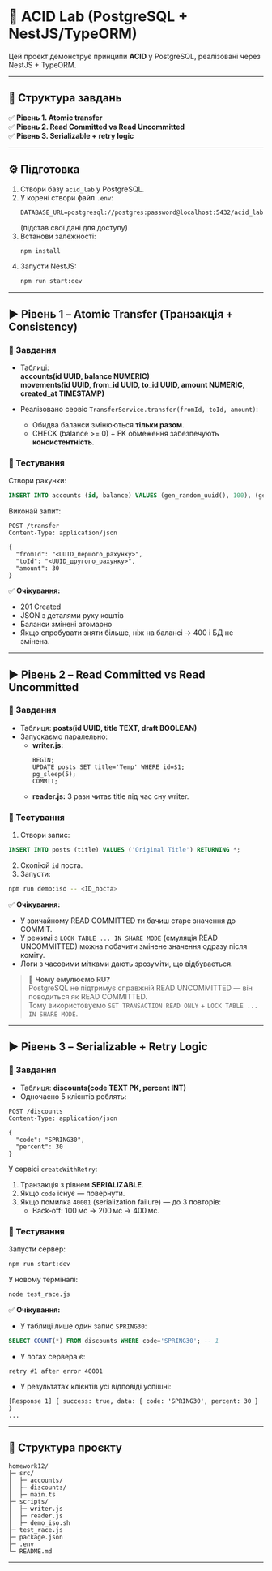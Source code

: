 # 🧪 ACID Lab (PostgreSQL + NestJS/TypeORM)

Цей проєкт демонструє принципи **ACID** у PostgreSQL, реалізовані через NestJS + TypeORM.

---

## 📌 Структура завдань

✅ **Рівень 1. Atomic transfer**  
✅ **Рівень 2. Read Committed vs Read Uncommitted**  
✅ **Рівень 3. Serializable + retry logic**

---

## ⚙️ Підготовка

1. Створи базу `acid_lab` у PostgreSQL.
2. У корені створи файл `.env`:
   ```env
   DATABASE_URL=postgresql://postgres:password@localhost:5432/acid_lab
   ```
   (підстав свої дані для доступу)
3. Встанови залежності:
   ```bash
   npm install
   ```
4. Запусти NestJS:
   ```bash
   npm run start:dev
   ```

---

## ▶️ Рівень 1 – Atomic Transfer (Транзакція + Consistency)

### 📌 Завдання
- Таблиці:  
  **accounts(id UUID, balance NUMERIC)**  
  **movements(id UUID, from_id UUID, to_id UUID, amount NUMERIC, created_at TIMESTAMP)**

- Реалізовано сервіс `TransferService.transfer(fromId, toId, amount)`:
  - Обидва баланси змінюються **тільки разом**.
  - CHECK (balance >= 0) + FK обмеження забезпечують **консистентність**.

### 🚀 Тестування
Створи рахунки:
```sql
INSERT INTO accounts (id, balance) VALUES (gen_random_uuid(), 100), (gen_random_uuid(), 50);
```

Виконай запит:
```http
POST /transfer
Content-Type: application/json

{
  "fromId": "<UUID_першого_рахунку>",
  "toId": "<UUID_другого_рахунку>",
  "amount": 30
}
```

✅ **Очікування:**  
- 201 Created  
- JSON з деталями руху коштів  
- Баланси змінені атомарно  
- Якщо спробувати зняти більше, ніж на балансі → 400 і БД не змінена.

---

## ▶️ Рівень 2 – Read Committed vs Read Uncommitted

### 📌 Завдання
- Таблиця: **posts(id UUID, title TEXT, draft BOOLEAN)**  
- Запускаємо паралельно:
  - **writer.js:**  
    ```
    BEGIN;
    UPDATE posts SET title='Temp' WHERE id=$1;
    pg_sleep(5);
    COMMIT;
    ```
  - **reader.js:** 3 рази читає title під час сну writer.

### 🚀 Тестування
1. Створи запис:
```sql
INSERT INTO posts (title) VALUES ('Original Title') RETURNING *;
```
2. Скопіюй `id` поста.
3. Запусти:
```bash
npm run demo:iso -- <ID_поста>
```

✅ **Очікування:**  
- У звичайному READ COMMITTED ти бачиш старе значення до COMMIT.
- У режимі з `LOCK TABLE ... IN SHARE MODE` (емуляція READ UNCOMMITTED) можна побачити змінене значення одразу після коміту.
- Логи з часовими мітками дають зрозуміти, що відбувається.

> 📌 **Чому емулюємо RU?**  
> PostgreSQL не підтримує справжній READ UNCOMMITTED — він поводиться як READ COMMITTED.  
> Тому використовуємо `SET TRANSACTION READ ONLY` + `LOCK TABLE ... IN SHARE MODE`.

---

## ▶️ Рівень 3 – Serializable + Retry Logic

### 📌 Завдання
- Таблиця: **discounts(code TEXT PK, percent INT)**  
- Одночасно 5 клієнтів роблять:
```http
POST /discounts
Content-Type: application/json

{
  "code": "SPRING30",
  "percent": 30
}
```

У сервісі `createWithRetry`:
1. Транзакція з рівнем **SERIALIZABLE**.
2. Якщо `code` існує — повернути.
3. Якщо помилка `40001` (serialization failure) — до 3 повторів:
   - Back‑off: 100 мс → 200 мс → 400 мс.

### 🚀 Тестування
Запусти сервер:
```bash
npm run start:dev
```

У новому терміналі:
```bash
node test_race.js
```

✅ **Очікування:**
- У таблиці лише один запис `SPRING30`:
```sql
SELECT COUNT(*) FROM discounts WHERE code='SPRING30'; -- 1
```
- У логах сервера є:
```
retry #1 after error 40001
```
- У результатах клієнтів усі відповіді успішні:
```
[Response 1] { success: true, data: { code: 'SPRING30', percent: 30 } }
...
```

---

## 📁 Структура проєкту

```
homework12/
├─ src/
│  ├─ accounts/
│  ├─ discounts/
│  ├─ main.ts
├─ scripts/
│  ├─ writer.js
│  ├─ reader.js
│  ├─ demo_iso.sh
├─ test_race.js
├─ package.json
├─ .env
└─ README.md
```

---

